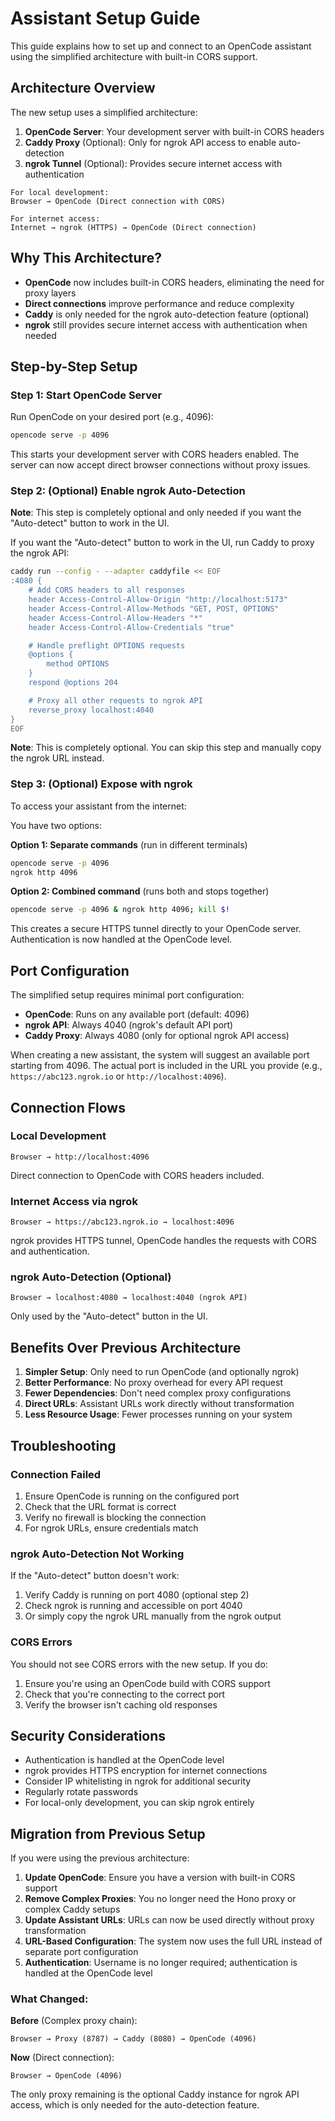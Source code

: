 # Assistant Setup Guide

This guide explains how to set up and connect to an OpenCode assistant using the simplified architecture with built-in CORS support.

## Architecture Overview

The new setup uses a simplified architecture:

1. **OpenCode Server**: Your development server with built-in CORS headers
2. **Caddy Proxy** (Optional): Only for ngrok API access to enable auto-detection
3. **ngrok Tunnel** (Optional): Provides secure internet access with authentication

```
For local development:
Browser → OpenCode (Direct connection with CORS)

For internet access:
Internet → ngrok (HTTPS) → OpenCode (Direct connection)
```

## Why This Architecture?

- **OpenCode** now includes built-in CORS headers, eliminating the need for proxy layers
- **Direct connections** improve performance and reduce complexity
- **Caddy** is only needed for the ngrok auto-detection feature (optional)
- **ngrok** still provides secure internet access with authentication when needed

## Step-by-Step Setup

### Step 1: Start OpenCode Server

Run OpenCode on your desired port (e.g., 4096):

```bash
opencode serve -p 4096
```

This starts your development server with CORS headers enabled. The server can now accept direct browser connections without proxy issues.

### Step 2: (Optional) Enable ngrok Auto-Detection

**Note**: This step is completely optional and only needed if you want the "Auto-detect" button to work in the UI.

If you want the "Auto-detect" button to work in the UI, run Caddy to proxy the ngrok API:

```bash
caddy run --config - --adapter caddyfile << EOF
:4080 {
    # Add CORS headers to all responses
    header Access-Control-Allow-Origin "http://localhost:5173"
    header Access-Control-Allow-Methods "GET, POST, OPTIONS"
    header Access-Control-Allow-Headers "*"
    header Access-Control-Allow-Credentials "true"

    # Handle preflight OPTIONS requests
    @options {
        method OPTIONS
    }
    respond @options 204

    # Proxy all other requests to ngrok API
    reverse_proxy localhost:4040
}
EOF
```

**Note**: This is completely optional. You can skip this step and manually copy the ngrok URL instead.

### Step 3: (Optional) Expose with ngrok

To access your assistant from the internet:

You have two options:

**Option 1: Separate commands** (run in different terminals)

```bash
opencode serve -p 4096
ngrok http 4096
```

**Option 2: Combined command** (runs both and stops together)

```bash
opencode serve -p 4096 & ngrok http 4096; kill $!
```

This creates a secure HTTPS tunnel directly to your OpenCode server. Authentication is now handled at the OpenCode level.

## Port Configuration

The simplified setup requires minimal port configuration:

- **OpenCode**: Runs on any available port (default: 4096)
- **ngrok API**: Always 4040 (ngrok's default API port)
- **Caddy Proxy**: Always 4080 (only for optional ngrok API access)

When creating a new assistant, the system will suggest an available port starting from 4096. The actual port is included in the URL you provide (e.g., `https://abc123.ngrok.io` or `http://localhost:4096`).

## Connection Flows

### Local Development

```
Browser → http://localhost:4096
```

Direct connection to OpenCode with CORS headers included.

### Internet Access via ngrok

```
Browser → https://abc123.ngrok.io → localhost:4096
```

ngrok provides HTTPS tunnel, OpenCode handles the requests with CORS and authentication.

### ngrok Auto-Detection (Optional)

```
Browser → localhost:4080 → localhost:4040 (ngrok API)
```

Only used by the "Auto-detect" button in the UI.

## Benefits Over Previous Architecture

1. **Simpler Setup**: Only need to run OpenCode (and optionally ngrok)
2. **Better Performance**: No proxy overhead for every API request
3. **Fewer Dependencies**: Don't need complex proxy configurations
4. **Direct URLs**: Assistant URLs work directly without transformation
5. **Less Resource Usage**: Fewer processes running on your system

## Troubleshooting

### Connection Failed

1. Ensure OpenCode is running on the configured port
2. Check that the URL format is correct
3. Verify no firewall is blocking the connection
4. For ngrok URLs, ensure credentials match

### ngrok Auto-Detection Not Working

If the "Auto-detect" button doesn't work:

1. Verify Caddy is running on port 4080 (optional step 2)
2. Check ngrok is running and accessible on port 4040
3. Or simply copy the ngrok URL manually from the ngrok output

### CORS Errors

You should not see CORS errors with the new setup. If you do:

1. Ensure you're using an OpenCode build with CORS support
2. Check that you're connecting to the correct port
3. Verify the browser isn't caching old responses

## Security Considerations

- Authentication is handled at the OpenCode level
- ngrok provides HTTPS encryption for internet connections
- Consider IP whitelisting in ngrok for additional security
- Regularly rotate passwords
- For local-only development, you can skip ngrok entirely

## Migration from Previous Setup

If you were using the previous architecture:

1. **Update OpenCode**: Ensure you have a version with built-in CORS support
2. **Remove Complex Proxies**: You no longer need the Hono proxy or complex Caddy setups
3. **Update Assistant URLs**: URLs can now be used directly without proxy transformation
4. **URL-Based Configuration**: The system now uses the full URL instead of separate port configuration
5. **Authentication**: Username is no longer required; authentication is handled at the OpenCode level

### What Changed:

**Before** (Complex proxy chain):

```
Browser → Proxy (8787) → Caddy (8080) → OpenCode (4096)
```

**Now** (Direct connection):

```
Browser → OpenCode (4096)
```

The only proxy remaining is the optional Caddy instance for ngrok API access, which is only needed for the auto-detection feature.
